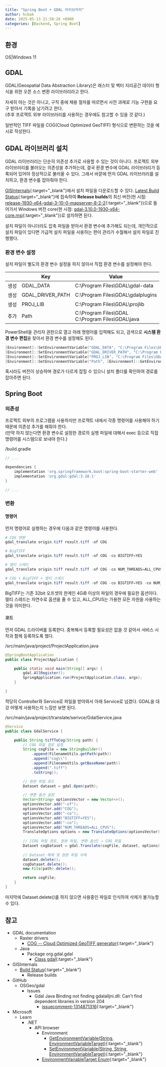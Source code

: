 ```yaml
---
title: "Spring Boot + GDAL 라이브러리"
author: hcbak
date: 2025-05-13 21:58:26 +0900
categories: [Backend, Spring Boot]
---
```


## 환경

OS|Windows 11

## GDAL

GDAL(Geospatial Data Abstraction Library)은 래스터 및 벡터 지리공간 데이터 형식을 위한 오픈 소스 변환 라이브러리라고 한다.

자세히 아는 것은 아니고, 구직 중에 채용 절차를 따르면서 사전 과제로 기능 구현을 요구 받아서 기록을 남기려고 한다.  
(추후 프로젝트 외부 라이브러리를 사용하는 경우에도 참고할 수 있을 것 같다.)

일반적인 TIFF 파일을 COG(Cloud Optimized GeoTIFF) 형식으로 변환하는 것을 예시로 작성한다.

## GDAL 라이브러리 설치

GDAL 라이브러리는 단순히 의존성 추가로 사용할 수 있는 것이 아니다. 프로젝트 외부 라이브러리를 불러오는 의존성을 추가하는데, 결국 환경 변수에 GDAL 라이브러리가 등록되어 있어야 정상적으로 불러올 수 있다. 그래서 바깥에 먼저 GDAL 라이브러리를 설치하고, 환경 변수를 잡아줘야 한다.

[GISInternals](https://www.gisinternals.com/){:target="_blank"}에서 설치 파일을 다운로드할 수 있다. [Latest Build Status](https://www.gisinternals.com/status.php){:target="_blank"}에 접속하여 **Release builds**의 최신 버전(현 시점: [release-1930-x64-gdal-3-10-0-mapserver-8-2-2](https://www.gisinternals.com/query.html?content=filelist&file=release-1930-x64-gdal-3-10-0-mapserver-8-2-2.zip){:target="_blank"})으로 들어가서 Windows 버전 core(현 시점: [gdal-3.10.0-1930-x64-core.msi](https://download.gisinternals.com/sdk/downloads/release-1930-x64-gdal-3-10-0-mapserver-8-2-2/gdal-3.10.0-1930-x64-core.msi){:target="_blank"})로 설치하면 된다.

설치 파일이 아니더라도 압축 파일을 받아서 환경 변수에 추가해도 되는데, 개인적으로 설치 파일이 있다면 가급적 설치 파일을 사용하는 편이 관리가 수월해서 설치 파일로 진행했다.

### 환경 변수 설정

설치 파일이 별도의 환경 변수 설정을 하지 않아서 직접 환경 변수를 설정해야 한다.

|      | Key              | Value                                               |
| ---- | ---------------- | --------------------------------------------------- |
| 생성 | GDAL_DATA        | C:\Program Files\GDAL\gdal-data                     |
| 생성 | GDAL_DRIVER_PATH | C:\Program Files\GDAL\gdalplugins                   |
| 생성 | PROJ_LIB         | C:\Program Files\GDAL\projlib                       |
| 추가 | Path             | C:\Program Files\GDAL<br>C:\Program Files\GDAL\java |

PowerShell을 관리자 권한으로 열고 아래 명령어를 입력해도 되고, 검색으로 **시스템 환경 변수 편집**을 찾아서 환경 변수를 설정해도 된다.

```powershell
[Environment]::SetEnvironmentVariable("GDAL_DATA", "C:\Program Files\GDAL\gdal-data", 2)
[Environment]::SetEnvironmentVariable("GDAL_DRIVER_PATH", "C:\Program Files\GDAL\gdalplugins", 2)
[Environment]::SetEnvironmentVariable("PROJ_LIB", "C:\Program Files\GDAL\projlib", 2)
[Environment]::SetEnvironmentVariable("Path", [Environment]::GetEnvironmentVariable("Path", 2) + ";C:\Program Files\GDAL;C:\Program Files\GDAL\java", 2)
```

혹시라도 버전이 상승하며 경로가 다르게 잡힐 수 있으니 설치 폴더를 확인하여 경로를 잡아주면 된다.

## Spring Boot

### 의존성

프로젝트 외부의 프로그램을 사용하지만 프로젝트 내에서 각종 명령어를 사용해야 하기 때문에 의존성 추가를 해줘야 한다.  
(만약 하지 않는다면 환경 변수로 설정한 경로의 실행 파일에 대해서 exec 등으로 직접 명령어를 시스템으로 보내야 한다.)

/build.gradle

```gradle
// ...

dependencies {
	implementation 'org.springframework.boot:spring-boot-starter-web'
	implementation 'org.gdal:gdal:3.10.1'
}

// ...
```

### 변환

#### 명령어

먼저 명령어로 실행하는 경우에 다음과 같은 명령어를 사용한다.

```powershell
# COG 변환
gdal_translate origin.tiff result.tiff -of COG

# BigTIFF
gdal_translate origin.tiff result.tiff -of COG -co BIGTIFF=YES

# 멀티 스레드
gdal_translate origin.tiff result.tiff -of COG -co NUM_THREADS=ALL_CPUS

# COG + BigTIFF + 멀티 스레드
gdal_translate origin.tiff result.tiff -of COG -co BIGTIFF=YES -co NUM_THREADS=ALL_CPUS
```

BigTIFF는 기존 32bit 오프셋의 한계인 4GiB 이상의 파일의 경우에 필요한 옵션이다. 멀티 스레드는 자연수로 옵션을 줄 수 있고, ALL_CPUS는 가용한 모든 자원을 사용하는 것을 의미한다.

#### 코드

먼저 GDAL 드라이버를 등록한다. 중복해서 등록할 필요성은 없을 것 같아서 서비스 시작과 함께 등록하도록 했다.

/src/main/java/project/ProjectApplication.java

```java
@SpringBootApplication
public class ProjectApplication {

	public static void main(String[] args) {
		gdal.AllRegister();
		SpringApplication.run(ProjectApplication.class, args);
	}

}
```

적당히 Controller와 Service로 파일을 받아와서 아래 Service로 넘겼다. GDAL을 대강 어떻게 사용하는지 느낌만 보면 된다.

/src/main/java/project/translate/serivce/GdalService.java

```java
@Service
public class GdalService {

    public String tiffToCog(String path) {
        // COG 파일 경로 설정
        String cogFile = new StringBuilder()
            .append(FilenameUtils.getPath(path))
            .append("cog\\")
            .append(FilenameUtils.getBaseName(path))
            .append(".tiff")
            .toString();

        // 원본 파일 로드
        Dataset dataset = gdal.Open(path);

        // 변환 옵션 설정
        Vector<String> optionsVector = new Vector<>();
        optionsVector.add("-of");
        optionsVector.add("COG");
        optionsVector.add("-co");
        optionsVector.add("BIGTIFF=YES");
        optionsVector.add("-co");
        optionsVector.add("NUM_THREADS=ALL_CPUS");
        TranslateOptions options = new TranslateOptions(optionsVector);
        
        // [COG 파일 경로, 원본 파일, 변환 옵션] → COG 파일
        Dataset cogDataset = gdal.Translate(cogFile, dataset, options);
        
        // Dataset 해제 및 원본 파일 삭제
        dataset.delete();
        cogDataset.delete();
        new File(path).delete();

        return cogFile;
    }
}
```

마지막에 Dataset.delete()를 하지 않으면 사용중인 파일로 인식하여 삭제가 불가능할 수 있다.

## 참고

- GDAL documentation
  - Raster drivers
    - [COG -- Cloud Optimized GeoTIFF generator](https://gdal.org/en/stable/drivers/raster/cog.html){:target="_blank"}
  - Java
    - Package org.gdal.gdal
      - [Class gdal](https://gdal.org/en/stable/java/org/gdal/gdal/gdal.html){:target="_blank"}
- GISInternals
  - [Build Status](https://www.gisinternals.com/status.php){:target="_blank"}
    - Release builds
- GitHub
  - OSGeo/gdal
    - Issues
      - Gdal Java Binding not finding gdalalljni.dll: Can't find dependent libraries in version 204
        - [issuecomment-1314871316](https://github.com/OSGeo/gdal/issues/890#issuecomment-1314871316){:target="_blank"}
- Microsoft
  - Learn
    - .NET
      - API browser
        - Environment
          - [GetEnvironmentVariable(String, EnvironmentVariableTarget)](https://learn.microsoft.com/en-us/dotnet/api/system.environment.getenvironmentvariable?view=net-9.0#system-environment-getenvironmentvariable(system-string-system-environmentvariabletarget)){:target="_blank"}
          - [SetEnvironmentVariable(String, String, EnvironmentVariableTarget)](https://learn.microsoft.com/en-us/dotnet/api/system.environment.setenvironmentvariable?view=net-9.0#system-environment-setenvironmentvariable(system-string-system-string-system-environmentvariabletarget)){:target="_blank"}
        - [EnvironmentVariableTarget Enum](https://learn.microsoft.com/en-us/dotnet/api/system.environmentvariabletarget?view=net-9.0){:target="_blank"}
